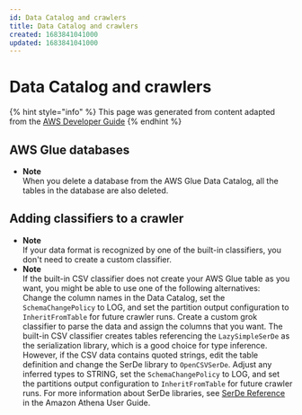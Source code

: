 ```yaml
---
id: Data Catalog and crawlers
title: Data Catalog and crawlers
created: 1683841041000
updated: 1683841041000
---
```

# Data Catalog and crawlers

{% hint style="info" %}
This page was generated from content adapted from the [AWS Developer Guide](https://github.com/awsdocs/aws-glue-developer-guide.git)
{% endhint %}

## AWS Glue databases

- **Note**  
When you delete a database from the AWS Glue Data Catalog, all the tables in the database are also deleted\.


## Adding classifiers to a crawler

- **Note**  
If your data format is recognized by one of the built\-in classifiers, you don't need to create a custom classifier\.
- **Note**  
If the built\-in CSV classifier does not create your AWS Glue table as you want, you might be able to use one of the following alternatives:  
Change the column names in the Data Catalog, set the `SchemaChangePolicy` to LOG, and set the partition output configuration to `InheritFromTable` for future crawler runs\.
Create a custom grok classifier to parse the data and assign the columns that you want\.
The built\-in CSV classifier creates tables referencing the `LazySimpleSerDe` as the serialization library, which is a good choice for type inference\. However, if the CSV data contains quoted strings, edit the table definition and change the SerDe library to `OpenCSVSerDe`\. Adjust any inferred types to STRING, set the `SchemaChangePolicy` to LOG, and set the partitions output configuration to `InheritFromTable` for future crawler runs\. For more information about SerDe libraries, see [SerDe Reference](https://docs.aws.amazon.com/athena/latest/ug/serde-reference.html) in the Amazon Athena User Guide\.

